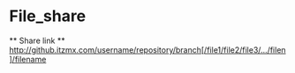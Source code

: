 # File_share
** Share link **
http://github.itzmx.com/username/repository/branch[/file1/file2/file3/…/filen]/filename
